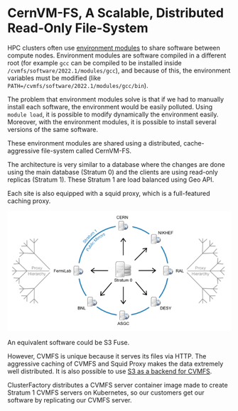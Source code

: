 # CernVM-FS, A Scalable, Distributed Read-Only File-System

HPC clusters often use [environment modules](http://modules.sourceforge.net) to share software between compute nodes.
Environment modules are software compiled in a different root (for example `gcc` can be compiled to be installed inside `/cvmfs/software/2022.1/modules/gcc`), and because of this, the environment variables must be modified (like `PATH=/cvmfs/software/2022.1/modules/gcc/bin`).

The problem that environment modules solve is that if we had to manually install each software, the environment would be easily polluted. Using `module load`, it is possible to modify dynamically the environment easily. Moreover, with the environment modules, it is possible to install several versions of the same software.

These environment modules are shared using a distributed, cache-aggressive file-system called CernVM-FS.

The architecture is very similar to a database where the changes are done using the main database (Stratum 0) and the clients are using read-only replicas (Stratum 1). These Stratum 1 are load balanced using Geo API.

Each site is also equipped with a squid proxy, which is a full-featured caching proxy.

![Concept overview of the CernVM-FS Content Delivery Network](09-cvmfs.assets/stratum1.png)

An equivalent software could be S3 Fuse.

However, CVMFS is unique because it serves its files via HTTP. The aggressive caching of CVMFS and Squid Proxy makes the data extremely well distributed. It is also possible to use [S3 as a backend for CVMFS](https://cvmfs.readthedocs.io/en/stable/cpt-repo.html#sct-s3storagesetup).

ClusterFactory distributes a CVMFS server container image made to create Stratum 1 CVMFS servers on Kubernetes, so our customers get our software by replicating our CVMFS server.
